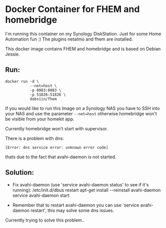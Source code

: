 # Docker Container for FHEM and homebridge

I'm running this container on my Synology DiskStation. Just for some Home Automation fun :)
The plugins netatmo and fhem are installed.

This docker image contains FHEM and homebridge and is based on Debian Jessie.

## Run:
```
docker run -d \
		   --net=host \
           -p 8083:8083 \
           -p 51826:51826 \
           dobsiin/fhem
```

If you would like to run this Image on a Synology NAS you have to SSH into your NAS and
use the parameter ```--net=host``` otherwise homebridge won't be visible from your homekit app.

Currently homebridge won't start with supervisor.

There is a problem with dns:
```
[Error: dns service error: unknown error code]
```
thats due to the fact that avahi-daemon is not started.

## Solution:

 - Fix avahi-daemon (use 'service avahi-daemon status' to see if it's running):
	/etc/init.d/dbus restart
	apt-get install --reinstall avahi-daemon
	service avahi-daemon start

 - Remember that to restart avahi-daemon you can use 'service avahi-daemon restart', this may solve some dns issues. 

Currently trying to solve this problem..